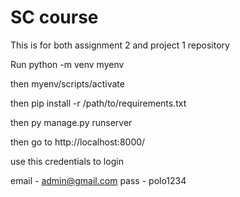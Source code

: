 # SC course

This is for both assignment 2 and project 1 repository

Run python -m venv myenv

then myenv/scripts/activate

then pip install -r /path/to/requirements.txt

then py manage.py runserver

then go to http://localhost:8000/

use this credentials to login

email - admin@gmail.com
pass - polo1234
